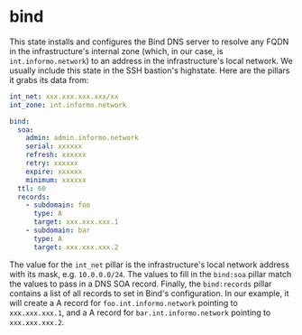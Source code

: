 # bind

This state installs and configures the Bind DNS server to resolve any FQDN in the infrastructure's internal zone (which, in our case, is `int.informo.network`) to an address in the infrastructure's local network. We usually include this state in the SSH bastion's highstate. Here are the pillars it grabs its data from:

```yaml
int_net: xxx.xxx.xxx.xxx/xx
int_zone: int.informo.network

bind:
  soa:
    admin: admin.informo.network
    serial: xxxxxx
    refresh: xxxxxx
    retry: xxxxxx
    expire: xxxxxx
    minimum: xxxxxx
  ttl: 60
  records:
    - subdomain: foo
      type: A
      target: xxx.xxx.xxx.1
    - subdomain: bar
      type: A
      target: xxx.xxx.xxx.2

```

The value for the `int_net` pillar is the infrastructure's local network address with its mask, e.g. `10.0.0.0/24`. The values to fill in the `bind:soa` pillar match the values to pass in a DNS SOA record. Finally, the `bind:records` pillar contains a list of all records to set in Bind's configuration. In our example, it will create a A record for `foo.int.informo.network` pointing to `xxx.xxx.xxx.1`, and a A record for `bar.int.informo.network` pointing to `xxx.xxx.xxx.2`.
